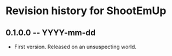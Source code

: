 # Revision history for ShootEmUp

## 0.1.0.0 -- YYYY-mm-dd

* First version. Released on an unsuspecting world.
